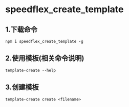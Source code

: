 # speedflex_create_template



## 1.下载命令

```
npm i speedflex_create_template -g
```

## 2.使用模板(相关命令说明)

```
template-create --help
```

## 3.创建模板

```
template-create create <filename>
```

## 